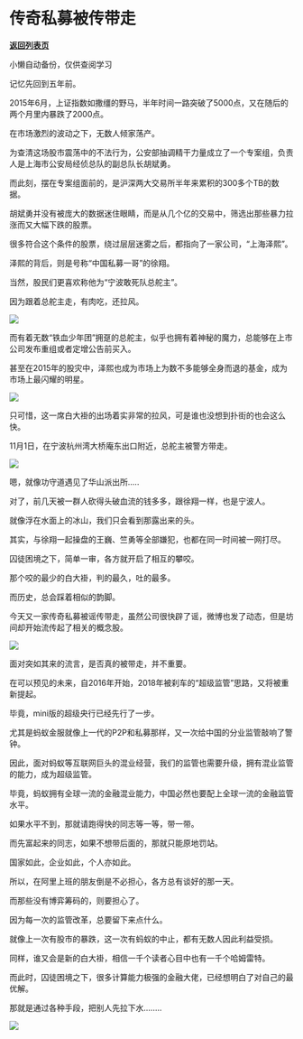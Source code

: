 # 传奇私募被传带走

[**返回列表页**](/gzh/政事堂2019)

小懒自动备份，仅供查阅学习

记忆先回到五年前。

  

2015年6月，上证指数如撒缰的野马，半年时间一路突破了5000点，又在随后的两个月里内暴跌了2000点。

  

在市场激烈的波动之下，无数人倾家荡产。  

  

为查清这场股市震荡中的不法行为，公安部抽调精干力量成立了一个专案组，负责人是上海市公安局经侦总队的副总队长胡斌勇。

  

而此刻，摆在专案组面前的，是沪深两大交易所半年来累积的300多个TB的数据。

  

胡斌勇并没有被庞大的数据迷住眼睛，而是从几个亿的交易中，筛选出那些暴力拉涨而又大幅下跌的股票。

  

很多符合这个条件的股票，绕过层层迷雾之后，都指向了一家公司，“上海泽熙”。

  

泽熙的背后，则是号称“中国私募一哥”的徐翔。

  

当然，股民们更喜欢称他为“宁波敢死队总舵主”。

  

因为跟着总舵主走，有肉吃，还拉风。  

  

![](https://mmbiz.qpic.cn/mmbiz_gif/rxhS23yu8cOEapT0Ry25T6Tl5GcoFH14XYGtXQgweAbPZVB9ysoGmEh31ziapbCQpQbWEhm5Wa8BZVDKJdfibDqQ/640?wx_fmt=gif)

  

而有着无数“铁血少年团”拥趸的总舵主，似乎也拥有着神秘的魔力，总能够在上市公司发布重组或者定增公告前买入。  

  

甚至在2015年的股灾中，泽熙也成为市场上为数不多能够全身而退的基金，成为市场上最闪耀的明星。  

  

![](https://mmbiz.qpic.cn/mmbiz_png/rxhS23yu8cOEapT0Ry25T6Tl5GcoFH14VkGoMHK9xvcnQvBOGqruXMHyDm0TXibEibqjP7IBgQthhvPSkuicOZlFg/640?wx_fmt=png)

  

只可惜，这一席白大褂的出场着实非常的拉风，可是谁也没想到扑街的也会这么快。

  

11月1日，在宁波杭州湾大桥庵东出口附近，总舵主被警方带走。

  

![](https://mmbiz.qpic.cn/mmbiz_png/rxhS23yu8cOEapT0Ry25T6Tl5GcoFH14icGbXuN7ucburOpk3PwYmlQLqJicsPX092yZK0icfCOoRyMa6iaEe9bNAg/640?wx_fmt=png)

  

嗯，就像功守道遇见了华山派出所.....

  

对了，前几天被一群人砍得头破血流的钱多多，跟徐翔一样，也是宁波人。  

  

就像浮在水面上的冰山，我们只会看到那露出来的头。

  

其实，与徐翔一起操盘的王巍、竺勇等全部嫌犯，也都在同一时间被一网打尽。

  

囚徒困境之下，简单一审，各方就开启了相互的攀咬。

  

那个咬的最少的白大褂，判的最久，吐的最多。  

  

而历史，总会踩着相似的韵脚。  

  

今天又一家传奇私募被谣传带走，虽然公司很快辟了谣，微博也发了动态，但是坊间却开始流传起了相关的概念股。  

  

![](https://mmbiz.qpic.cn/mmbiz_png/rxhS23yu8cOEapT0Ry25T6Tl5GcoFH14d0rre2RTbr300gfQASYLUuAajsJNhkAgM9VWe8wP7291icFFeUlh00w/640?wx_fmt=png)

  

面对突如其来的流言，是否真的被带走，并不重要。

  

在可以预见的未来，自2016年开始，2018年被刹车的“超级监管”思路，又将被重新提起。  

  

毕竟，mini版的超级央行已经先行了一步。  

  

尤其是蚂蚁金服就像上一代的P2P和私募那样，又一次给中国的分业监管敲响了警钟。  

  

因此，面对蚂蚁等互联网巨头的混业经营，我们的监管也需要升级，拥有混业监管的能力，成为超级监管。  

  

毕竟，蚂蚁拥有全球一流的金融混业能力，中国必然也要配上全球一流的金融监管水平。  

  

如果水平不到，那就请跑得快的同志等一等，带一带。  

  

而先富起来的同志，如果不想带后面的，那就只能原地罚站。

  

国家如此，企业如此，个人亦如此。  

  

所以，在阿里上班的朋友倒是不必担心，各方总有谈好的那一天。  
  

而那些没有博弈筹码的，则要担心了。

  

因为每一次的监管改革，总要留下来点什么。

  

就像上一次有股市的暴跌，这一次有蚂蚁的中止，都有无数人因此利益受损。  

  

同样，谁又会是新的白大褂，相信一千个读者心目中也有一千个哈姆雷特。

  

而此时，囚徒困境之下，很多计算能力极强的金融大佬，已经想明白了对自己的最优解。

  

那就是通过各种手段，把别人先拉下水........

  

![](https://mmbiz.qpic.cn/mmbiz_jpg/rxhS23yu8cPp0iaKAfe0ZsWfgGcY72o9Nror8TicrtnlDsqzY7y4Kum4fM3X0FMEGlbvm9HvZUiaETSnLt4DHNLbQ/640?wx_fmt=jpeg)

